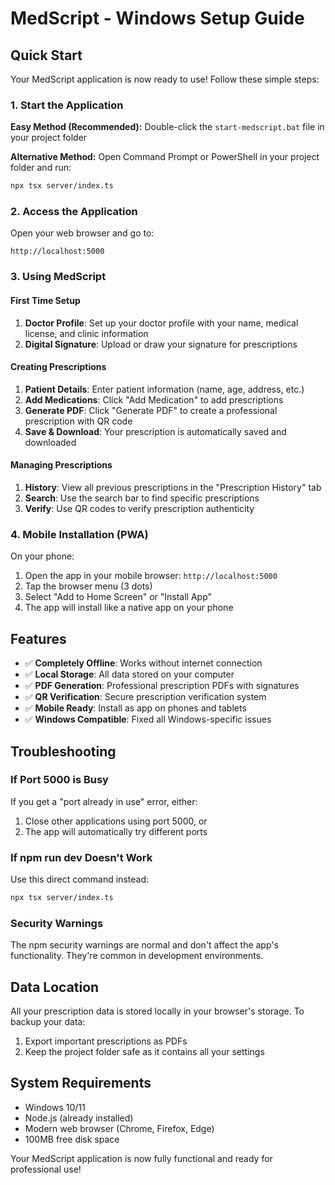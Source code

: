 # MedScript - Windows Setup Guide

## Quick Start
Your MedScript application is now ready to use! Follow these simple steps:

### 1. Start the Application
**Easy Method (Recommended):**
Double-click the `start-medscript.bat` file in your project folder

**Alternative Method:**
Open Command Prompt or PowerShell in your project folder and run:
```bash
npx tsx server/index.ts
```

### 2. Access the Application
Open your web browser and go to:
```
http://localhost:5000
```

### 3. Using MedScript

#### First Time Setup
1. **Doctor Profile**: Set up your doctor profile with your name, medical license, and clinic information
2. **Digital Signature**: Upload or draw your signature for prescriptions

#### Creating Prescriptions
1. **Patient Details**: Enter patient information (name, age, address, etc.)
2. **Add Medications**: Click "Add Medication" to add prescriptions
3. **Generate PDF**: Click "Generate PDF" to create a professional prescription with QR code
4. **Save & Download**: Your prescription is automatically saved and downloaded

#### Managing Prescriptions
1. **History**: View all previous prescriptions in the "Prescription History" tab
2. **Search**: Use the search bar to find specific prescriptions
3. **Verify**: Use QR codes to verify prescription authenticity

### 4. Mobile Installation (PWA)
On your phone:
1. Open the app in your mobile browser: `http://localhost:5000`
2. Tap the browser menu (3 dots)
3. Select "Add to Home Screen" or "Install App"
4. The app will install like a native app on your phone

## Features
- ✅ **Completely Offline**: Works without internet connection
- ✅ **Local Storage**: All data stored on your computer
- ✅ **PDF Generation**: Professional prescription PDFs with signatures
- ✅ **QR Verification**: Secure prescription verification system
- ✅ **Mobile Ready**: Install as app on phones and tablets
- ✅ **Windows Compatible**: Fixed all Windows-specific issues

## Troubleshooting

### If Port 5000 is Busy
If you get a "port already in use" error, either:
1. Close other applications using port 5000, or
2. The app will automatically try different ports

### If npm run dev Doesn't Work
Use this direct command instead:
```bash
npx tsx server/index.ts
```

### Security Warnings
The npm security warnings are normal and don't affect the app's functionality. They're common in development environments.

## Data Location
All your prescription data is stored locally in your browser's storage. To backup your data:
1. Export important prescriptions as PDFs
2. Keep the project folder safe as it contains all your settings

## System Requirements
- Windows 10/11
- Node.js (already installed)
- Modern web browser (Chrome, Firefox, Edge)
- 100MB free disk space

Your MedScript application is now fully functional and ready for professional use!